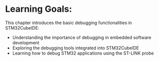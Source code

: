 # Learning Goals:

This chapter introduces the basic debugging functionalities in STM32CubeIDE:

- Understanding the importance of debugging in embedded software development
- Exploring the debugging tools integrated into STM32CubeIDE
- Learning how to debug STM32 applications using the ST-LINK probe
